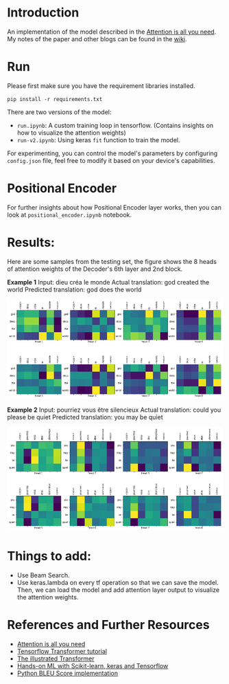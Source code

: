 # Introduction

An implementation of the model described in the [Attention is all you need](https://arxiv.org/abs/1706.03762). My notes of the paper and other blogs can be found in the [wiki](https://github.com/uzi0espil/research-papers-implementation/wiki/attention-is-all-you-need).

# Run

Please first make sure you have the requirement libraries installed.

~~~
pip install -r requirements.txt
~~~

There are two versions of the model:

- `run.ipynb`: A custom training loop in tensorflow. (Contains insights on how to visualize the attention weights)
- `run-v2.ipynb`: Using keras `fit` function to train the model.

For experimenting, you can control the model's parameters by configuring `config.json` file, feel free to modify it based on your device's capabilities.

# Positional Encoder

For further insights about how Positional Encoder layer works, then you can look at `positional_encoder.ipynb` notebook.


# Results:

Here are some samples from the testing set, the figure shows the 8 heads of attention weights of the Decoder's 6th layer and 2nd block. 

**Example 1**
Input: dieu créa le monde
Actual translation: god created the world
Predicted translation: god does the world
    
<img src="./results/1590166749.1742787.png" />
    
**Example 2**
Input: <sos> pourriez vous être silencieux <eos>
Actual translation: <sos> could you please be quiet <eos>
Predicted translation: you may be quiet

<img src="./results/1590166752.671545.png" />
    
# Things to add:
    
- Use Beam Search.
- Use keras.lambda on every tf operation so that we can save the model. Then, we can load the model and add attention layer output to visualize the attention weights.
    
# References and Further Resources

- [Attention is all you need](https://arxiv.org/abs/1706.03762)
- [Tensorflow Transformer tutorial](https://www.tensorflow.org/tutorials/text/transformer)
- [The illustrated Transformer](http://jalammar.github.io/illustrated-transformer/)
- [Hands-on ML with Scikit-learn, keras and Tensorflow](https://github.com/ageron/handson-ml2)
- [Python BLEU Score implementation](https://github.com/tensorflow/nmt/blob/master/nmt/scripts/bleu.py)